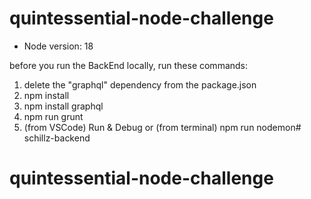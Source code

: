 # quintessential-node-challenge

- Node version: 18

before you run the BackEnd locally, run these commands:
1. delete the "graphql" dependency from the package.json
2. npm install
3. npm install graphql
4. npm run grunt
5. (from VSCode) Run & Debug or (from terminal) npm run nodemon# schillz-backend
# quintessential-node-challenge
